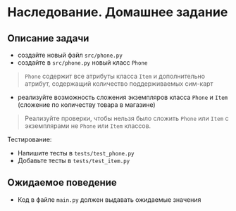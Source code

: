 # Наследование. Домашнее задание

## Описание задачи
 
- создайте новый файл `src/phone.py`
- создайте в `src/phone.py` новый класс `Phone`
> `Phone` содержит все атрибуты класса `Item` и дополнительно атрибут, содержащий количество поддерживаемых сим-карт
- реализуйте возможность сложения экземпляров класса `Phone` и `Item` (сложение по количеству товара в магазине)
> Реализуйте проверки, чтобы нельзя было сложить `Phone` или `Item` с экземплярами не `Phone` или `Item` классов.

Тестирование:
- Напишите тесты в `tests/test_phone.py`
- Добавьте тесты в `tests/test_item.py`

## Ожидаемое поведение
- Код в файле `main.py` должен выдавать ожидаемые значения
